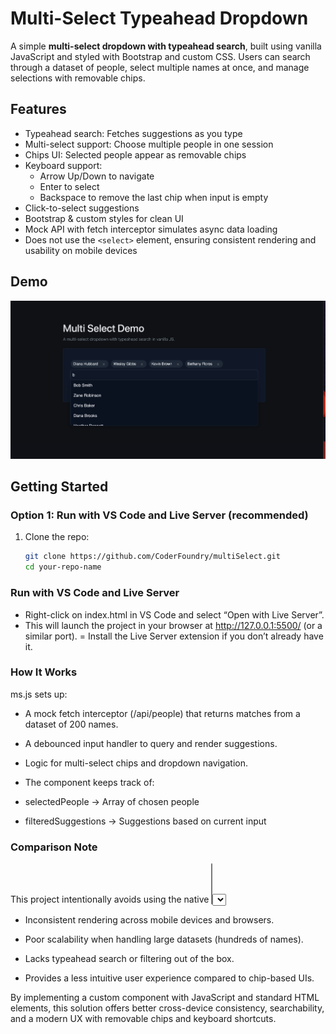 # Multi-Select Typeahead Dropdown

A simple **multi-select dropdown with typeahead search**, built using vanilla JavaScript and styled with Bootstrap and custom CSS. Users can search through a dataset of people, select multiple names at once, and manage selections with removable chips.

## Features

- Typeahead search: Fetches suggestions as you type  
- Multi-select support: Choose multiple people in one session  
- Chips UI: Selected people appear as removable chips  
- Keyboard support:
  - Arrow Up/Down to navigate
  - Enter to select
  - Backspace to remove the last chip when input is empty  
- Click-to-select suggestions  
- Bootstrap & custom styles for clean UI  
- Mock API with fetch interceptor simulates async data loading  
- Does not use the `<select>` element, ensuring consistent rendering and usability on mobile devices  

## Demo

![screenshot](docs/demo.png)  

## Getting Started

### Option 1: Run with VS Code and Live Server (recommended)

1. Clone the repo:

   ```bash
   git clone https://github.com/CoderFoundry/multiSelect.git
   cd your-repo-name

### Run with VS Code and Live Server 
- Right-click on index.html in VS Code and select “Open with Live Server”.
- This will launch the project in your browser at http://127.0.0.1:5500/ (or a similar port).
= Install the Live Server extension if you don’t already have it.

### How It Works

ms.js sets up:

- A mock fetch interceptor (/api/people) that returns matches from a dataset of 200 names.

- A debounced input handler to query and render suggestions.

- Logic for multi-select chips and dropdown navigation.

- The component keeps track of:

- selectedPeople → Array of chosen people

- filteredSuggestions → Suggestions based on current input

### Comparison Note

This project intentionally avoids using the native <select multiple> element. While <select> is fine for simple use cases, it has several limitations:

- Inconsistent rendering across mobile devices and browsers.

- Poor scalability when handling large datasets (hundreds of names).

- Lacks typeahead search or filtering out of the box.

- Provides a less intuitive user experience compared to chip-based UIs.

By implementing a custom component with JavaScript and standard HTML elements, this solution offers better cross-device consistency, searchability, and a modern UX with removable chips and keyboard shortcuts.
